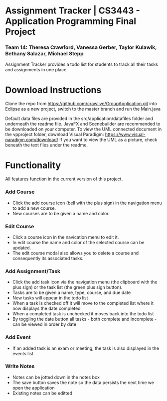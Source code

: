 # Assignment Tracker | CS3443 - Application Programming Final Project
### Team 14: Theresa Crawford, Vanessa Gerber, Taylor Kulawik, Bethany Salazar, Michael Stepp

Assignment Tracker provides a todo list for students to track all their tasks and assignments in one place.

# Download Instructions
Clone the repo from https://github.com/crawlive/GroupApplication.git into Eclipse as a new project, switch to the master branch and run the Main.java

Default data files are provided in the src/application/datafiles folder and underneath the readme file.
JavaFX and Scenebuilder are recommended to be downloaded on your computer.
To view the UML connected document in the vpproject folder, download Visual Paradigm: https://www.visual-paradigm.com/download/
If you want to view the UML as a picture, check beneath the text files under the readme. 

# Functionality
All features function in the current version of this project.

### Add Course
- Click the add course icon (bell with the plus sign) in the navigation menu to add a new course.
- New courses are to be given a name and color.

### Edit Course
- Click a course icon in the navication menu to edit it. 
- In edit course the name and color of the selected course can be updated.
- The edit course modal also allows you to delete a course and consequently its associated tasks.

### Add Assignment/Task
- Click the add task icon via the navigation menu (the clipboard with the plus sign) or the task list (the green plus sign button).
- Tasks are to be given a name, type, course, and due date
- New tasks will appear in the todo list
- When a task is checked off it will move to the completed list where it now displays the date completed
- When a completed task is unchecked it moves back into the todo list
- By toggling the date button all tasks - both complete and incomplete - can be viewed in order by date

### Add Event
- If an added task is an exam or meeting, the task is also displayed in the events list

### Write Notes
- Notes can be jotted down in the notes box
- The save button saves the note so the data persists the next time we open the application
- Existing notes can be editted

